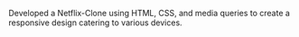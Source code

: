 Developed a Netflix-Clone using HTML, CSS, and media queries to create a responsive design catering to various devices.

